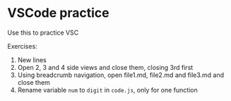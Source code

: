 # VSCode practice

Use this to practice VSC

Exercises:

1. New lines
2. Open 2, 3 and 4 side views and close them, closing 3rd first
3. Using breadcrumb navigation, open file1.md, file2.md and file3.md and close them
4. Rename variable `num` to `digit` in `code.js`, only for one function